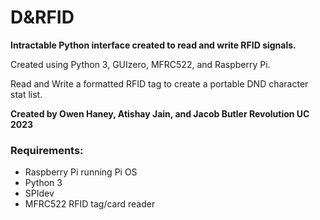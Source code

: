# D&RFID
  
**Intractable Python interface created to read and write RFID signals.**  
  
Created using Python 3, GUIzero, MFRC522, and Raspberry Pi.  
  
  
  
Read and Write a formatted RFID tag to create a portable DND character stat list.  
  
**Created by Owen Haney, Atishay Jain, and Jacob Butler Revolution UC 2023**  
  
  
### Requirements:  
* Raspberry Pi running Pi OS  
* Python 3  
* SPIdev  
* MFRC522 RFID tag/card reader  
